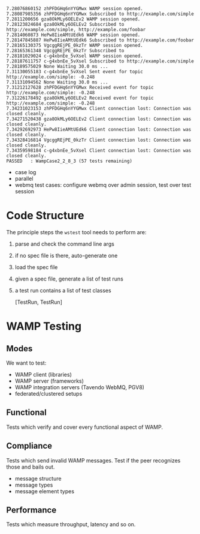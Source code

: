 	7.28076860152 zhPFDGHq6nYYGMwx WAMP session opened.
	7.28087985356 zhPFDGHq6nYYGMwx Subscribed to http://example.com/simple
	7.2811200656 gza8OkMLy6OELEv2 WAMP session opened.
	7.28123824684 gza8OkMLy6OELEv2 Subscribed to http://example.com/simple, http://example.com/foobar
	7.2814060873 HePw8IieAMtUEdk6 WAMP session opened.
	7.28147845887 HePw8IieAMtUEdk6 Subscribed to http://example.com/foobar
	7.28165130375 VgcggREjPE_0kzTr WAMP session opened.
	7.28165361348 VgcggREjPE_0kzTr Subscribed to
	7.28181029024 c-g4xbnEe_5vXsel WAMP session opened.
	7.28187611757 c-g4xbnEe_5vXsel Subscribed to http://example.com/simple
	7.28189575029 None Waiting 30.0 ms ...
	7.31130055183 c-g4xbnEe_5vXsel Sent event for topic http://example.com/simple: -0.248
	7.31131094562 None Waiting 30.0 ms ...
	7.31212127628 zhPFDGHq6nYYGMwx Received event for topic http://example.com/simple: -0.248
	7.31226178492 gza8OkMLy6OELEv2 Received event for topic http://example.com/simple: -0.248
	7.34231023153 zhPFDGHq6nYYGMwx Client connection lost: Connection was closed cleanly.
	7.34271520438 gza8OkMLy6OELEv2 Client connection lost: Connection was closed cleanly.
	7.34292692973 HePw8IieAMtUEdk6 Client connection lost: Connection was closed cleanly.
	7.34328416814 VgcggREjPE_0kzTr Client connection lost: Connection was closed cleanly.
	7.34359598184 c-g4xbnEe_5vXsel Client connection lost: Connection was closed cleanly.
	PASSED   : WampCase2_2_8_3 (57 tests remaining)



 * case log
 * parallel
 * webmq test cases: configure webmq over admin session, test over test session

# Code Structure

The principle steps the `wstest` tool needs to perform are:

 1. parse and check the command line args
 2. if no spec file is there, auto-generate one
 3. load the spec file
 4. given a spec file, generate a list of test runs
 5. a test run contains a list of test classes


    [TestRun, TestRun]

# WAMP Testing

## Modes

We want to test:

 * WAMP client (libraries)
 * WAMP server (frameworks)
 * WAMP integration servers (Tavendo WebMQ, PGV8)
 * federated/clustered setups

## Functional

Tests which verify and cover every functional aspect of WAMP.

## Compliance

Tests which send invalid WAMP messages. Test if the peer recognizes those and bails out.

 * message structure
 * message types
 * message element types

## Performance

Tests which measure throughput, latency and so on.
